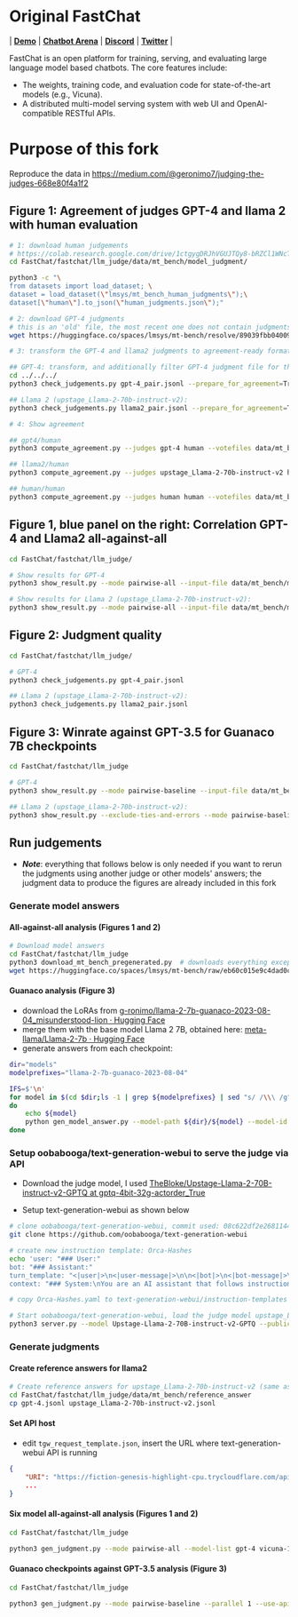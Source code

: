 # Original FastChat

| [**Demo**](https://chat.lmsys.org/) | [**Chatbot Arena**](https://arena.lmsys.org) | [**Discord**](https://discord.gg/HSWAKCrnFx) | [**Twitter**](https://twitter.com/lmsysorg) |

FastChat is an open platform for training, serving, and evaluating large language model based chatbots. The core features include:

- The weights, training code, and evaluation code for state-of-the-art models (e.g., Vicuna).
- A distributed multi-model serving system with web UI and OpenAI-compatible RESTful APIs.

# Purpose of this fork
Reproduce the data in https://medium.com/@geronimo7/judging-the-judges-668e80f4a1f2


## Figure 1: Agreement of judges GPT-4 and llama 2 with human evaluation

```bash
# 1: download human judgements
# https://colab.research.google.com/drive/1ctgygDRJhVGUJTQy8-bRZCl1WNcT8De6?usp=sharing
cd FastChat/fastchat/llm_judge/data/mt_bench/model_judgment/

python3 -c "\
from datasets import load_dataset; \
dataset = load_dataset(\"lmsys/mt_bench_human_judgments\");\
dataset[\"human\"].to_json(\"human_judgments.json\");"

# 2: download GPT-4 judgments
# this is an 'old' file, the most recent one does not contain judgments for model vicuna-13b-v1.2, which is needed for human agreement
wget https://huggingface.co/spaces/lmsys/mt-bench/resolve/89039fbb04009aa54b2ce88a294402fe9d756913/data/mt_bench/model_judgment/gpt-4_pair.jsonl

# 3: transform the GPT-4 and llama2 judgments to agreement-ready format (output format of gen_judgment.py is slightly different than the input format needed for compute_agreement.py)

## GPT-4: transform, and additionally filter GPT-4 judgment file for the models used in this study
cd ../../../
python3 check_judgements.py gpt-4_pair.jsonl --prepare_for_agreement=True --filter_models "gpt-4 vicuna-13b-v1.2 claude-v1 alpaca-13b llama-13b gpt-3.5-turbo"

## Llama 2 (upstage_Llama-2-70b-instruct-v2):
python3 check_judgements.py llama2_pair.jsonl --prepare_for_agreement=True 

# 4: Show agreement

## gpt4/human
python3 compute_agreement.py --judges gpt-4 human --votefiles data/mt_bench/model_judgment/human_judgments.json data/mt_bench/model_judgment/gpt-4_pair_agreement-ready.json

## llama2/human
python3 compute_agreement.py --judges upstage_Llama-2-70b-instruct-v2 human --votefiles data/mt_bench/model_judgment/human_judgments.json data/mt_bench/model_judgment/llama2_pair_agreement-ready.json

## human/human
python3 compute_agreement.py --judges human human --votefiles data/mt_bench/model_judgment/human_judgments.json

```

## Figure 1, blue panel on the right: Correlation GPT-4 and Llama2 all-against-all

```bash
cd FastChat/fastchat/llm_judge/

# Show results for GPT-4
python3 show_result.py --mode pairwise-all --input-file data/mt_bench/model_judgment/gpt-4_pair.jsonl --model-list gpt-4 vicuna-13b-v1.2 claude-v1 alpaca-13b llama-13b gpt-3.5-turbo

# Show results for Llama 2 (upstage_Llama-2-70b-instruct-v2):
python3 show_result.py --mode pairwise-all --input-file data/mt_bench/model_judgment/llama2_pair.jsonl

```

## Figure 2: Judgment quality

```bash
cd FastChat/fastchat/llm_judge/

# GPT-4
python3 check_judgements.py gpt-4_pair.jsonl

## Llama 2 (upstage_Llama-2-70b-instruct-v2):
python3 check_judgements.py llama2_pair.jsonl
```

## Figure 3: Winrate against GPT-3.5 for Guanaco 7B checkpoints

```bash
cd FastChat/fastchat/llm_judge

# GPT-4
python3 show_result.py --mode pairwise-baseline --input-file data/mt_bench/model_judgment/guanaco_gpt-4_pair.jsonl

## Llama 2 (upstage_Llama-2-70b-instruct-v2):
python3 show_result.py --exclude-ties-and-errors --mode pairwise-baseline --judge-model upstage_Llama-2-70b-instruct-v2 --input-file data/mt_bench/model_judgment/guanaco_llama2_pair.jsonl
```

## Run judgements

- ***Note***: everything that follows below is only needed if you want to rerun the judgments using another judge or other models' answers; the judgment data to produce the figures are already included in this fork

### Generate model answers

#### All-against-all analysis (Figures 1 and 2)

```bash
# Download model answers
cd FastChat/fastchat/llm_judge
python3 download_mt_bench_pregenerated.py  # downloads everything except the vicuna-13b-v1.2 data
wget https://huggingface.co/spaces/lmsys/mt-bench/raw/eb60c015e9c4dad0cbdb01c905067ec8b0973fd7/data/mt_bench/model_answer/vicuna-13b-v1.2.jsonl -O data/mt_bench/model_answer/vicuna-13b-v1.2.jsonl        # deleted, old commit
```

#### Guanaco analysis (Figure 3)

- download the LoRAs from [g-ronimo/llama-2-7b-guanaco-2023-08-04_misunderstood-lion · Hugging Face](https://huggingface.co/g-ronimo/llama-2-7b-guanaco-2023-08-04_misunderstood-lion)
- merge them with the base model Llama 2 7B, obtained here: [meta-llama/Llama-2-7b · Hugging Face](https://huggingface.co/meta-llama/Llama-2-7b)
- generate answers from each checkpoint:

```bash
dir="models"
modelprefixes="llama-2-7b-guanaco-2023-08-04"

IFS=$'\n'
for model in $(cd $dir;ls -1 | grep ${modelprefixes} | sed "s/ /\\\ /g")
do
    echo ${model}
    python gen_model_answer.py --model-path ${dir}/${model} --model-id ${model}
done
```

### Setup oobabooga/text-generation-webui to serve the judge via API

- Download the judge model, I used [TheBloke/Upstage-Llama-2-70B-instruct-v2-GPTQ at gptq-4bit-32g-actorder_True](https://huggingface.co/TheBloke/Upstage-Llama-2-70B-instruct-v2-GPTQ/tree/gptq-4bit-32g-actorder_True)

- Setup text-generation-webui as shown below

```bash
# clone oobabooga/text-generation-webui, commit used: 08c622df2e26811440f6b3311dff3553ba20dc86
git clone https://github.com/oobabooga/text-generation-webui

# create new instruction template: Orca-Hashes
echo 'user: "### User:"
bot: "### Assistant:"
turn_template: "<|user|>\n<|user-message|>\n\n<|bot|>\n<|bot-message|>\n\n"
context: "### System:\nYou are an AI assistant that follows instruction extremely well. Help as much as you can.\n\n"' > Orca-Hashes.yaml

# copy Orca-Hashes.yaml to text-generation-webui/instruction-templates or characters/instruction-following, depending on your version of text-generation-webui

# Start oobabooga/text-generation-webui, load the judge model upstage_Llama-2-70b-instruct-v2 
python3 server.py --model Upstage-Llama-2-70B-instruct-v2-GPTQ --public-api --api --no_inject_fused_attention 
```

### Generate judgments

#### Create reference answers for llama2

```bash
# Create reference answers for upstage_Llama-2-70b-instruct-v2 (same as for GPT-4)
cd FastChat/fastchat/llm_judge/data/mt_bench/reference_answer
cp gpt-4.jsonl upstage_Llama-2-70b-instruct-v2.jsonl
```

#### Set API host

- edit `tgw_request_template.json`, insert the URL where text-generation-webui API is running

```json
{
    "URI": "https://fiction-genesis-highlight-cpu.trycloudflare.com/api/v1/chat",
    ...
}
```

#### Six model all-against-all analysis (Figures 1 and 2)

```bash
cd FastChat/fastchat/llm_judge

python3 gen_judgment.py --mode pairwise-all --model-list gpt-4 vicuna-13b-v1.2 claude-v1 llama-13b gpt-3.5-turbo alpaca-13b --parallel 1 --use-api True --judge-model upstage_Llama-2-70b-instruct-v2
```

#### Guanaco checkpoints against GPT-3.5 analysis (Figure 3)

```bash
cd FastChat/fastchat/llm_judge

python3 gen_judgment.py --mode pairwise-baseline --parallel 1 --use-api True --judge-model upstage_Llama-2-70b-instruct-v2 --model-list alpaca-13b gpt-4 llama-2-7b-guanaco-2023-08-04_misunderstood-lion-checkpoint-500 llama-2-7b-guanaco-2023-08-04_misunderstood-lion-checkpoint-1000 llama-2-7b-guanaco-2023-08-04_misunderstood-lion-checkpoint-1500 llama-2-7b-guanaco-2023-08-04_misunderstood-lion-checkpoint-2000 llama-2-7b-guanaco-2023-08-04_misunderstood-lion-checkpoint-2500 llama-2-7b-guanaco-2023-08-04_misunderstood-lion-checkpoint-3000 llama-2-7b-guanaco-2023-08-04_misunderstood-lion-checkpoint-3500
```
